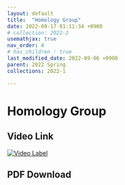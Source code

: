 ```yaml
---
layout: default
title:  "Homology Group"
date: 2022-09-17 01:11:34 +0900
# collection: 2022-2
usemathjax: true
nav_order: 4
# has_children : true
last_modified_date: 2022-09-06 +0900
parent: 2022 Spring
collections: 2022-1

---
```

# Homology Group

## Video Link

[![Video Label](https://img.youtube.com/vi/7Fm9ajxgZQc/hqdefault.jpg)](https://youtu.be/7Fm9ajxgZQc)

## PDF Download

<object data="../2022_1_download/Homology_Group.pdf" width="750" height="1075" type='application/pdf'></object>